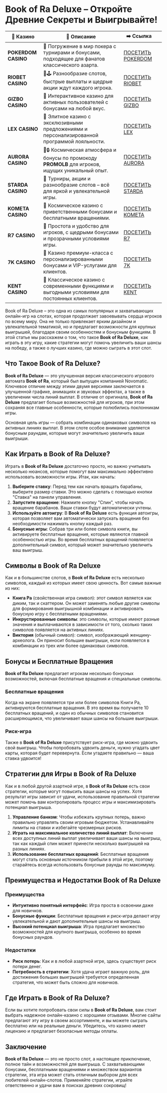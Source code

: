 # Book of Ra Deluxe – Откройте Древние Секреты и Выигрывайте!
| 🎰 Казино           | 📜 Описание                                                                                       | ➡️ Ссылка                                                                                          |   |
| ------------------- | ------------------------------------------------------------------------------------------------- | -------------------------------------------------------------------------------------------------- | - |
| **POKERDOM CASINO** | 🎲 Погружение в мир покера с турнирами и бонусами, подходящее для фанатов классического азарта.   | [ПОСЕТИТЬ POKERDOM](https://brandplay.link/FwVc4f)                                                 |   |
| **RIOBET CASINO**   | 🌟🕹️ Разнообразие слотов, быстрые выплаты и щедрые акции ждут каждого игрока.                    | [ПОСЕТИТЬ RIOBET](https://brandplay.link/TnjsxFvH)                                                 |   |
| **GIZBO CASINO**    | 🚀 Интерактивное казино для активных пользователей с бонусами на любой вкус.                      | [ПОСЕТИТЬ GIZBO](https://brandplay.link/rvzLrVLp)                                                  |   |
| **LEX CASINO**      | 🎰 Элитное казино с эксклюзивными предложениями и персонализированной программой лояльности.      | [ПОСЕТИТЬ LEX](https://brandplay.link/VMqNXPFs)                                                    |   |
| **AURORA CASINO**   | 🌌🔒 Космическая атмосфера и бонусы по промокоду **PROMOLB** для игроков, ищущих уникальный опыт. | [ПОСЕТИТЬ AURORA](https://10trafic-stat2.com/click/668546556bcc6313411604bc/6766/13031/subaccount) |   |
| **STARDA CASINO**   | 🌠 Турниры, акции и разнообразие слотов – всё для яркой и увлекательной игры.                     | [ПОСЕТИТЬ STARDA](https://brandplay.link/HDcDrxLk)                                                 |   |
| **KOMETA CASINO**   | 💫 Космическое казино с приветственными бонусами и бесплатными вращениями.                        | [ПОСЕТИТЬ KOMETA](https://brandplay.link/jHzFFYGv)                                                 |   |
| **R7 CASINO**       | 🎯 Простота и удобство для игроков, с щедрыми бонусами и прозрачными условиями игры.              | [ПОСЕТИТЬ R7](https://brandplay.link/dByFXP7h)                                                     |   |
| **7K CASINO**       | 💎 Казино премиум-класса с персонализированными бонусами и VIP-услугами для клиентов.             | [ПОСЕТИТЬ 7K](https://brandplay.link/dd46bNgD)                                                     |   |
| **KENT CASINO**     | 🎲 Классическое казино с современными функциями и выгодными условиями для постоянных клиентов.    | [ПОСЕТИТЬ KENT](https://brandplay.link/XRH1g6Vb)                                                   |   |
Book of Ra Deluxe – это одна из самых популярных и захватывающих онлайн-игр на слотах, которая продолжает завоевывать сердца игроков по всему миру. Она не только привлекает ярким дизайном и увлекательной тематикой, но и предлагает возможности для крупных выигрышей, благодаря своим особенностям и бонусным функциям. В этой статье мы расскажем о том, что такое **Book of Ra Deluxe**, как играть в эту игру, какие стратегии могут помочь увеличить ваши шансы на победу, а также о лучших казино, где можно сыграть в этот слот.

## Что Такое Book of Ra Deluxe?

**Book of Ra Deluxe** — это улучшенная версия классического игрового автомата **Book of Ra**, который был выпущен компанией Novomatic. Ключевое отличие между этими двумя версиями заключается в улучшенной графике, анимациях и звуковых эффектах, а также в увеличении числа линий выплат. В отличие от оригинала, **Book of Ra Deluxe** предлагает больше возможностей для игроков, при этом сохраняя все главные особенности, которые полюбились поклонникам игры.

Основная цель игры — собрать комбинации одинаковых символов на активных линиях выплат. В этом слоте особое внимание уделяется бонусным раундам, которые могут значительно увеличить ваши выигрыши.

## Как Играть в Book of Ra Deluxe?

Играть в **Book of Ra Deluxe** достаточно просто, но важно учитывать несколько нюансов, которые помогут вам максимально эффективно использовать возможности игры. Итак, как начать:

1. **Выберите ставку**: Перед тем как начать вращать барабаны, выберите размер ставки. Это можно сделать с помощью кнопки "Ставка" на панели управления.
2. **Запустите вращение**: Нажмите кнопку "Спин", чтобы начать вращение барабанов. Ваши ставки будут автоматически учтены.
3. **Используйте автоигру**: В **Book of Ra Deluxe** есть функция автоигры, которая позволяет вам автоматически запускать вращения без необходимости нажимать кнопку каждый раз.
4. **Бонусные игры**: Собрав три или более символа книги, вы активируете бесплатные вращения, которые являются главной особенностью игры. Во время бесплатных вращений появляется дополнительный символ, который может значительно увеличить ваш выигрыш.

## Символы в Book of Ra Deluxe

Как и в большинстве слотов, в **Book of Ra Deluxe** есть несколько символов, каждый из которых имеет свою ценность. Вот самые важные из них:

* **Книга Ра** (свойственная игра символ): этот символ является как диким, так и скаттером. Он может заменять любые другие символы для формирования выигрышной комбинации и активировать бонусную игру с бесплатными вращениями.
* **Инкрустированные символы**: это символы, которые имеют разные значения и выплачиваются в зависимости от того, сколько таких символов появляется на активных линиях.
* **Виктория** (обычный символ): символ, изображающий женщину-археолога. Он приносит большие выигрыши, если появляется в комбинации из трех или более одинаковых символов.

## Бонусы и Бесплатные Вращения

**Book of Ra Deluxe** предлагает игрокам несколько бонусных возможностей, включая бесплатные вращения и специальные символы.

### Бесплатные вращения

Когда на экране появляется три или более символов Книги Ра, активируются бесплатные вращения. В это время вы получаете 10 бесплатных вращений, и один из обычных символов становится расширяющимся, что увеличивает ваши шансы на большие выигрыши.

### Риск-игра

Также в **Book of Ra Deluxe** присутствует риск-игра, где можно удвоить свой выигрыш. Чтобы попробовать удвоить деньги, нужно угадать цвет карты, которая будет перевернута. Если угадаете правильно — ваша ставка удвоится!

## Стратегии для Игры в Book of Ra Deluxe

Как и в любой другой азартной игре, в **Book of Ra Deluxe** есть свои стратегии, которые могут повысить ваши шансы на успех. Хотя результат игры зависит от удачи, использование правильной стратегии может помочь вам контролировать процесс игры и максимизировать потенциал выигрыша.

1. **Управление банком**: Чтобы избежать крупных потерь, важно правильно управлять своим игровым бюджетом. Устанавливайте лимиты на ставки и избегайте чрезмерных рисков.
2. **Играть на максимальное количество линий выплат**: Включение всех доступных линий выплат увеличивает ваши шансы на выигрыш, так как каждый спин может принести несколько выигрышей на разных линиях.
3. **Использование бесплатных вращений**: Бесплатные вращения могут стать основным источником прибыли в этой игре, поэтому старайтесь всегда использовать бонусные раунды по максимуму.

## Преимущества и Недостатки Book of Ra Deluxe

### Преимущества

* **Интуитивно понятный интерфейс**: Игра проста в освоении даже для новичков.
* **Бонусные функции**: Бесплатные вращения и риск-игра делают игру увлекательной и дают дополнительные шансы на выигрыш.
* **Высокий потенциал выигрыша**: Игра предлагает множество возможностей для крупного выигрыша, особенно во время бонусных раундов.

### Недостатки

* **Риск потерь**: Как и в любой азартной игре, здесь существует риск потери денег.
* **Потребность в стратегии**: Хотя удача играет важную роль, для достижения больших выигрышей требуется определенная стратегия, что может быть сложно для новичков.

## Где Играть в Book of Ra Deluxe?

Если вы хотите попробовать свои силы в **Book of Ra Deluxe**, вам стоит выбрать надежное онлайн-казино с хорошими отзывами. Многие сайты предлагают эту игру в своем ассортименте, и вы можете сыграть бесплатно или на реальные деньги. Убедитесь, что казино имеет лицензию и предлагает безопасные методы оплаты.

## Заключение

**Book of Ra Deluxe** — это не просто слот, а настоящее приключение, полное тайн и возможностей для выигрыша. С захватывающими бонусами, бесплатными вращениями и множеством вариантов стратегии, эта игра может стать отличным выбором для всех любителей онлайн-слотов. Применяйте стратегии, играйте ответственно и удачи вам в поисках древних сокровищ!

